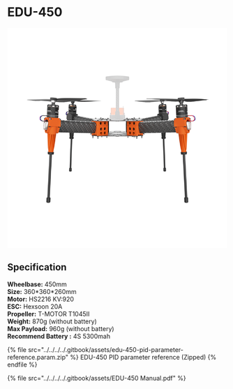 # EDU-450

![](../../../../.gitbook/assets/450.png)

## Specification&#x20;

**Wheelbase:** 450mm \
**Size:** 360\*360\*260mm \
**Motor:** HS2216 KV:920\
**ESC:** Hexsoon 20A\
**Propeller:** T-MOTOR T1045Ⅱ\
**Weight:** 870g (without battery) \
**Max Payload:** 960g (without battery) \
**Recommend Battery :** 4S 5300mah

{% file src="../../../../.gitbook/assets/edu-450-pid-parameter-reference.param.zip" %}
EDU-450 PID parameter reference (Zipped)
{% endfile %}

{% file src="../../../../.gitbook/assets/EDU-450 Manual.pdf" %}
